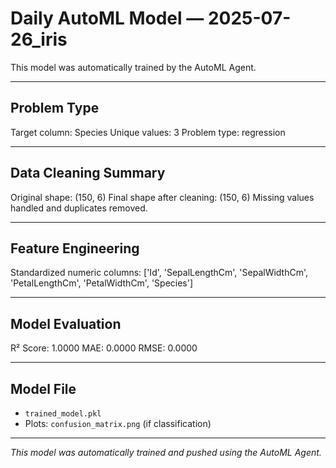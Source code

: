 # Daily AutoML Model — 2025-07-26_iris

This model was automatically trained by the AutoML Agent.

---

## Problem Type
Target column: Species
Unique values: 3
Problem type: regression

---

## Data Cleaning Summary
Original shape: (150, 6)
Final shape after cleaning: (150, 6)
Missing values handled and duplicates removed.

---

## Feature Engineering
Standardized numeric columns: ['Id', 'SepalLengthCm', 'SepalWidthCm', 'PetalLengthCm', 'PetalWidthCm', 'Species']

---

## Model Evaluation
R² Score: 1.0000
MAE: 0.0000
RMSE: 0.0000

---

## Model File
- `trained_model.pkl`  
- Plots: `confusion_matrix.png` (if classification)

---

_This model was automatically trained and pushed using the AutoML Agent._
